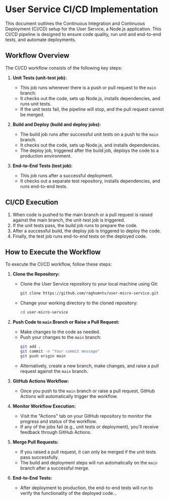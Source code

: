 # User Service CI/CD Implementation

This document outlines the Continuous Integration and Continuous Deployment (CI/CD) setup for the User Service, a Node.js application. This CI/CD pipeline is designed to ensure code quality, run unit and end-to-end tests, and automate deployments.

## Workflow Overview

The CI/CD workflow consists of the following key steps:

1. **Unit Tests (unit-test job):**
   - This job runs whenever there is a push or pull request to the `main` branch.
   - It checks out the code, sets up Node.js, installs dependencies, and runs unit tests.
   - If the unit tests fail, the pipeline will stop, and the pull request cannot be merged.

2. **Build and Deploy (build and deploy jobs):**
   - The build job runs after successful unit tests on a push to the `main` branch.
   - It checks out the code, sets up Node.js, and installs dependencies.
   - The deploy job, triggered after the build job, deploys the code to a production environment.

3. **End-to-End Tests (test job):**
   - This job runs after a successful deployment.
   - It checks out a separate test repository, installs dependencies, and runs end-to-end tests.

## CI/CD Execution

1. When code is pushed to the main branch or a pull request is raised against the main branch, the unit-test job is triggered.
2. If the unit tests pass, the build job runs to prepare the code.
3. After a successful build, the deploy job is triggered to deploy the code.
4. Finally, the test job runs end-to-end tests on the deployed code.

## How to Execute the Workflow

To execute the CI/CD workflow, follow these steps:

1. **Clone the Repository:**
   - Clone the User Service repository to your local machine using Git:
     ```bash
     git clone https://github.com/raghumntv/user-micro-service.git
     ```
   - Change your working directory to the cloned repository:
     ```bash
     cd user-micro-service
     ```

2. **Push Code to `main` Branch or Raise a Pull Request:**
   - Make changes to the code as needed.
   - Push your changes to the `main` branch:
     ```bash
     git add .
     git commit -m "Your commit message"
     git push origin main
     ```
   - Alternatively, create a new branch, make changes, and raise a pull request against the `main` branch.

3. **GitHub Actions Workflow:**
   - Once you push to the `main` branch or raise a pull request, GitHub Actions will automatically trigger the workflow.

4. **Monitor Workflow Execution:**
   - Visit the "Actions" tab on your GitHub repository to monitor the progress and status of the workflow.
   - If any of the jobs fail (e.g., unit tests or deployment), you'll receive feedback through GitHub Actions.

5. **Merge Pull Requests:**
   - If you raised a pull request, it can only be merged if the unit tests pass successfully.
   - The build and deployment steps will run automatically on the `main` branch after a successful merge.

6. **End-to-End Tests:**
   - After deployment to production, the end-to-end tests will run to verify the functionality of the deployed code...
